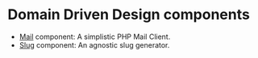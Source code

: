 Domain Driven Design components
===============================

- [Mail](https://github.com/ddd-php/components/tree/master/src/Ddd/Mail) component: A simplistic PHP Mail Client.
- [Slug](https://github.com/ddd-php/components/tree/master/src/Ddd/Slug) component: An agnostic slug generator.
